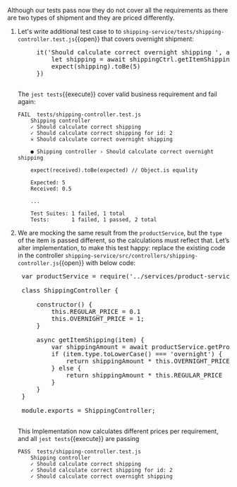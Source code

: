 Although our tests pass now they do not cover all the requirements as there are two types of shipment and they are priced differently. 

1. Let's write additional test case to to `shipping-service/tests/shipping-controller.test.js`{{open}} that covers overnight shipment:

    <pre class="file hljs js" data-target="clipboard">
        it('Should calculate correct overnight shipping ', async function () {
            let shipping = await shippingCtrl.getItemShipping({ id: 1, type: 'overnight' })
            expect(shipping).toBe(5)
        })
    </pre>

    The `jest tests`{{execute}} cover valid business requirement and fail again:

    ```text
    FAIL  tests/shipping-controller.test.js
        Shipping controller
        ✓ Should calculate correct shipping  
        ✓ Should calculate correct shipping for id: 2
        ✕ Should calculate correct overnight shipping  

        ● Shipping controller › Should calculate correct overnight shipping

        expect(received).toBe(expected) // Object.is equality

        Expected: 5
        Received: 0.5

        ...

        Test Suites: 1 failed, 1 total
        Tests:       1 failed, 1 passed, 2 total
    ```

2. We are mocking the same result from the `productService`, but the `type` of the item is passed different, so the calculations must reflect that. Let’s alter implementation, to make this test happy: replace the existing code in the controller `shipping-service/src/controllers/shipping-controller.js`{{open}} with below code:

    <pre class="file hljs js" data-filename="shipping-service/src/controllers/shipping-controller.js" data-target="replace">
    var productService = require('../services/product-service')

    class ShippingController {

        constructor() {
            this.REGULAR_PRICE = 0.1
            this.OVERNIGHT_PRICE = 1;
        }

        async getItemShipping(item) {
            var shippingAmount = await productService.getProductWeight(item.id)
            if (item.type.toLowerCase() === 'overnight') {
                return shippingAmount * this.OVERNIGHT_PRICE
            } else {
                return shippingAmount * this.REGULAR_PRICE
            }
        }
    }

    module.exports = ShippingController;
    </pre>

    This Implementation now calculates different prices per requirement, and all `jest tests`{{execute}} are passing

    ```text
    PASS  tests/shipping-controller.test.js
        Shipping controller
        ✓ Should calculate correct shipping  
        ✓ Should calculate correct shipping for id: 2
        ✓ Should calculate correct overnight shipping  
    ```
